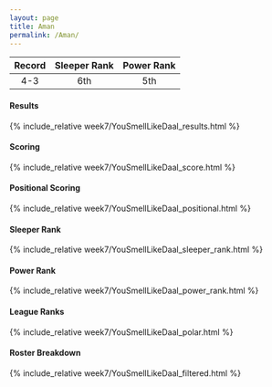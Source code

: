 ```yaml
---
layout: page
title: Aman
permalink: /Aman/
---
```


Record | Sleeper Rank | Power Rank               
:--: | :--: | :--:
4-3 | 6th | 5th   

#### Results
{% include_relative week7/YouSmellLikeDaal_results.html %}

#### Scoring
{% include_relative week7/YouSmellLikeDaal_score.html %}

#### Positional Scoring
{% include_relative week7/YouSmellLikeDaal_positional.html %}

#### Sleeper Rank
{% include_relative week7/YouSmellLikeDaal_sleeper_rank.html %}

#### Power Rank
{% include_relative week7/YouSmellLikeDaal_power_rank.html %}

#### League Ranks
{% include_relative week7/YouSmellLikeDaal_polar.html %}

#### Roster Breakdown
{% include_relative week7/YouSmellLikeDaal_filtered.html %}
